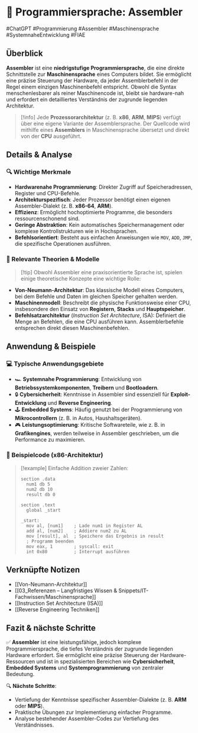 # 📄 Programmiersprache: Assembler

#ChatGPT #Programmierung #Assembler #Maschinensprache #SystemnaheEntwicklung #FIAE

## Überblick

**Assembler** ist eine **niedrigstufige Programmiersprache**, die eine direkte Schnittstelle zur **Maschinensprache** eines Computers bildet. Sie ermöglicht eine präzise Steuerung der Hardware, da jeder Assemblerbefehl in der Regel einem einzigen Maschinenbefehl entspricht. Obwohl die Syntax menschenlesbarer als reiner Maschinencode ist, bleibt sie hardware-nah und erfordert ein detailliertes Verständnis der zugrunde liegenden Architektur.

> [!info] Jede **Prozessorarchitektur** (z. B. **x86**, **ARM**, **MIPS**) verfügt über eine eigene Variante der Assemblersprache. Der Quellcode wird mithilfe eines **Assemblers** in Maschinensprache übersetzt und direkt von der **CPU** ausgeführt.

## Details & Analyse

### 🔍 Wichtige Merkmale

- **Hardwarenahe Programmierung**: Direkter Zugriff auf Speicheradressen, Register und CPU-Befehle.
- **Architekturspezifisch**: Jeder Prozessor benötigt einen eigenen Assembler-Dialekt (z. B. **x86-64**, **ARM**).
- **Effizienz**: Ermöglicht hochoptimierte Programme, die besonders ressourcenschonend sind.
- **Geringe Abstraktion**: Kein automatisches Speichermanagement oder komplexe Kontrollstrukturen wie in Hochsprachen.
- **Befehlsorientiert**: Besteht aus einfachen Anweisungen wie `MOV`, `ADD`, `JMP`, die spezifische Operationen ausführen.

### 🧠 Relevante Theorien & Modelle

> [!tip] Obwohl Assembler eine praxisorientierte Sprache ist, spielen einige theoretische Konzepte eine wichtige Rolle:

- **Von-Neumann-Architektur**: Das klassische Modell eines Computers, bei dem Befehle und Daten im gleichen Speicher gehalten werden.
- **Maschinenmodell**: Beschreibt die physische Funktionsweise einer CPU, insbesondere den Einsatz von **Registern**, **Stacks** und **Hauptspeicher**.
- **Befehlsatzarchitektur** (_Instruction Set Architecture_, ISA): Definiert die Menge an Befehlen, die eine CPU ausführen kann. Assemblerbefehle entsprechen direkt diesen Maschinenbefehlen.

## Anwendung & Beispiele

### 💻 Typische Anwendungsgebiete

- 🏎️ **Systemnahe Programmierung**: Entwicklung von **Betriebssystemkomponenten**, **Treibern** und **Bootloadern**.
- 🔒 **Cybersicherheit**: Kenntnisse in Assembler sind essenziell für **Exploit-Entwicklung** und **Reverse Engineering**.
- 🕹️ **Embedded Systems**: Häufig genutzt bei der Programmierung von **Mikrocontrollern** (z. B. in Autos, Haushaltsgeräten).
- 🎮 **Leistungsoptimierung**: Kritische Softwareteile, wie z. B. in **Grafikengines**, werden teilweise in Assembler geschrieben, um die Performance zu maximieren.

### 📄 Beispielcode (x86-Architektur)

> [!example] Einfache Addition zweier Zahlen:
> 
> ```assembly
> section .data
>   num1 db 5
>   num2 db 10
>   result db 0
> 
> section .text
>   global _start
> 
> _start:
>   mov al, [num1]    ; Lade num1 in Register AL
>   add al, [num2]    ; Addiere num2 zu AL
>   mov [result], al  ; Speichere das Ergebnis in result
>   ; Programm beenden
>   mov eax, 1        ; syscall: exit
>   int 0x80          ; Interrupt ausführen
> ```

## Verknüpfte Notizen

- [[Von-Neumann-Architektur]]
- [[03_Referenzen – Langfristiges Wissen & Snippets/IT-Fachwissen/Maschinensprache]]
- [[Instruction Set Architecture (ISA)]]
- [[Reverse Engineering Techniken]]

## Fazit & nächste Schritte

✅ **Assembler** ist eine leistungsfähige, jedoch komplexe Programmiersprache, die tiefes Verständnis der zugrunde liegenden Hardware erfordert. Sie ermöglicht eine präzise Steuerung der Hardware-Ressourcen und ist in spezialisierten Bereichen wie **Cybersicherheit**, **Embedded Systems** und **Systemprogrammierung** von zentraler Bedeutung.

🔍 **Nächste Schritte**:

- Vertiefung der Kenntnisse spezifischer Assembler-Dialekte (z. B. **ARM** oder **MIPS**).
- Praktische Übungen zur Implementierung einfacher Programme.
- Analyse bestehender Assembler-Codes zur Vertiefung des Verständnisses.
